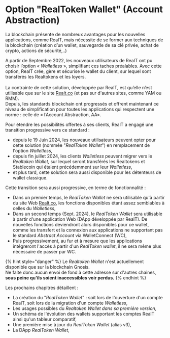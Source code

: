 # Option "RealToken Wallet" (Account Abstraction)

La blockchain présente de nombreux avantages pour les nouvelles applications, comme RealT, mais nécessite de se former aux techniques de la blockchain (création d’un wallet, sauvegarde de sa clé privée, achat de crypto, actions de sécurité,..)

A partir de Septembre 2022, les nouveaux utilisateurs de RealT ont pu choisir l’option « _Walletless_ », simplifiant ces taches préalables. Avec cette option, RealT crée, gère et sécurise le wallet du client, sur lequel sont transférés les Realtokens et les loyers.\
\
La contrainte de cette solution, développée par RealT, est qu’elle n’est utilisable que sur le site [Realt.co](https://realt.co/) (et pas sur d'autres sites, comme YAM ou RMM).\
Depuis, les standards blockchain ont progressés et offrent maintenant ce niveau de simplification pour toutes les applications qui respectent une norme : celle de « l’Account Abstraction, AA».

Pour étendre les possibilités offertes à ses clients, RealT a engagé une transition progressive vers ce standard :

* depuis le 19 Juin 2024, les nouveaux utilisateurs peuvent opter pour cette solution (nommée "_RealToken Wallet_") en remplacement de l'option _Walletless_,
* depuis fin juillet 2024, les clients _Walletless_ peuvent migrer vers le _Realtoken Wallet_, sur lequel seront transférés les Realtokens et Stablecoin qui étaient précédemment sur leur _Walletless_,
* et plus tard, cette solution sera aussi disponible pour les détenteurs de wallet classique.

Cette transition sera aussi progressive, en terme de fonctionnalité :

* Dans un premier temps, le _RealToken Wallet_ ne sera utilisable qu'à partir du site Web [Realt.co](https://realt.co/), les fonctions disponibles étant assez semblables à celles du _Walletless_,
* Dans un second temps (Sept. 2024), le _RealToken Wallet_ sera utilisable à partir d'une application Web (DApp développée par RealT). De nouvelles fonctions deviendront alors disponibles pour ce wallet, comme les transfert et la connexion aux applications ne supportant pas le standard _Abstract Account_ via WalletConnect (WC),
* Puis progressivement, au fur et à mesure que les applications intégreront l'accès à partir d'un _RealToken wallet_, il ne sera même plus nécessaire de passer par WC.

{% hint style="danger" %}
Le _Realtoken Wallet_ n'est actuellement disponible que sur la blockchain Gnosis. \
Ne faite donc aucun envoi de fond à cette adresse sur d'autres chaines, **sous peine qu'ils soient inaccessibles voir perdus.**
{% endhint %}

Les prochains chapitres détaillent :

* La création du "_RealToken Wallet_" : soit lors de l'ouverture d'un compte RealT, soit lors de la migration d'un compte _Walletless_,&#x20;
* Les usages possibles du _Realtoken Wallet dans sa première version,_
* Un schéma de l'évolution des wallets supportant les comptes RealT ainsi qu'un tableur comparatif,
* Une première mise à  jour  du _RealToken Wallet_ (alias v3),
* La DApp  _RealToken Wallet_,

